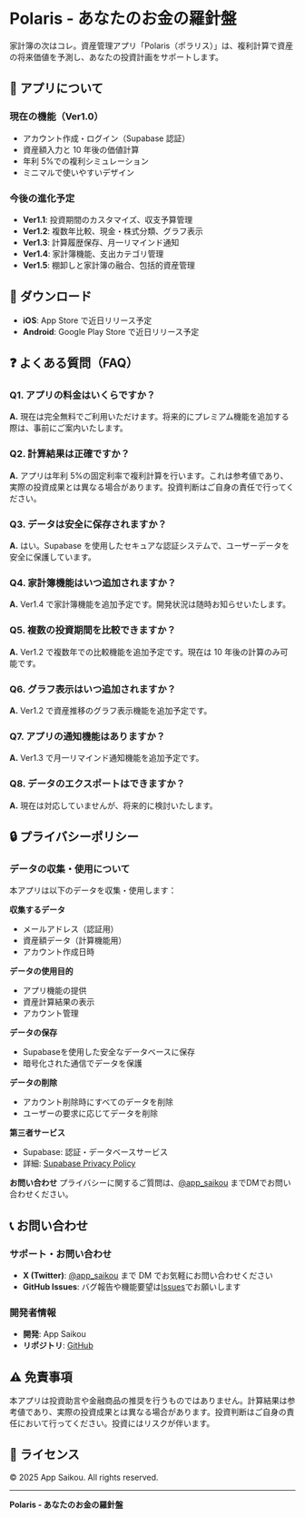 # Polaris - あなたのお金の羅針盤

家計簿の次はコレ。資産管理アプリ「Polaris（ポラリス）」は、複利計算で資産の将来価値を予測し、あなたの投資計画をサポートします。

## 📱 アプリについて

### 現在の機能（Ver1.0）

- アカウント作成・ログイン（Supabase 認証）
- 資産額入力と 10 年後の価値計算
- 年利 5%での複利シミュレーション
- ミニマルで使いやすいデザイン

### 今後の進化予定

- **Ver1.1**: 投資期間のカスタマイズ、収支予算管理
- **Ver1.2**: 複数年比較、現金・株式分類、グラフ表示
- **Ver1.3**: 計算履歴保存、月一リマインド通知
- **Ver1.4**: 家計簿機能、支出カテゴリ管理
- **Ver1.5**: 棚卸しと家計簿の融合、包括的資産管理

## 🚀 ダウンロード

- **iOS**: App Store で近日リリース予定
- **Android**: Google Play Store で近日リリース予定

## ❓ よくある質問（FAQ）

### Q1. アプリの料金はいくらですか？

**A.** 現在は完全無料でご利用いただけます。将来的にプレミアム機能を追加する際は、事前にご案内いたします。

### Q2. 計算結果は正確ですか？

**A.** アプリは年利 5%の固定利率で複利計算を行います。これは参考値であり、実際の投資成果とは異なる場合があります。投資判断はご自身の責任で行ってください。

### Q3. データは安全に保存されますか？

**A.** はい。Supabase を使用したセキュアな認証システムで、ユーザーデータを安全に保護しています。

### Q4. 家計簿機能はいつ追加されますか？

**A.** Ver1.4 で家計簿機能を追加予定です。開発状況は随時お知らせいたします。

### Q5. 複数の投資期間を比較できますか？

**A.** Ver1.2 で複数年での比較機能を追加予定です。現在は 10 年後の計算のみ可能です。

### Q6. グラフ表示はいつ追加されますか？

**A.** Ver1.2 で資産推移のグラフ表示機能を追加予定です。

### Q7. アプリの通知機能はありますか？

**A.** Ver1.3 で月一リマインド通知機能を追加予定です。

### Q8. データのエクスポートはできますか？

**A.** 現在は対応していませんが、将来的に検討いたします。

## 🔒 プライバシーポリシー

### データの収集・使用について
本アプリは以下のデータを収集・使用します：

**収集するデータ**
- メールアドレス（認証用）
- 資産額データ（計算機能用）
- アカウント作成日時

**データの使用目的**
- アプリ機能の提供
- 資産計算結果の表示
- アカウント管理

**データの保存**
- Supabaseを使用した安全なデータベースに保存
- 暗号化された通信でデータを保護

**データの削除**
- アカウント削除時にすべてのデータを削除
- ユーザーの要求に応じてデータを削除

**第三者サービス**
- Supabase: 認証・データベースサービス
- 詳細: [Supabase Privacy Policy](https://supabase.com/privacy)

**お問い合わせ**
プライバシーに関するご質問は、[@app_saikou](https://twitter.com/app_saikou) までDMでお問い合わせください。

## 📞 お問い合わせ

### サポート・お問い合わせ

- **X (Twitter)**: [@app_saikou](https://twitter.com/app_saikou) まで DM でお気軽にお問い合わせください
- **GitHub Issues**: バグ報告や機能要望は[Issues](https://github.com/app-saikou/asset-management-app/issues)でお願いします

### 開発者情報

- **開発**: App Saikou
- **リポジトリ**: [GitHub](https://github.com/app-saikou/asset-management-app)

## ⚠️ 免責事項

本アプリは投資助言や金融商品の推奨を行うものではありません。計算結果は参考値であり、実際の投資成果とは異なる場合があります。投資判断はご自身の責任において行ってください。投資にはリスクが伴います。

## 📄 ライセンス

© 2025 App Saikou. All rights reserved.

---

**Polaris - あなたのお金の羅針盤**
